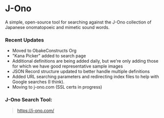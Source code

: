 # J-Ono
A simple, open-source tool for searching against the J-Ono collection of Japanese onomatopoeic and mimetic sound words.

### Recent Updates
* Moved to ObakeConstructs Org
* "Kana Picker" added to search page
* Additional definitions are being added daily, but we're only adding those for which we have good representative sample images
* JSON Record structure updated to better handle multiple definitions
* Added URL searching parameters and redirecting index files to help with Google searches (I think).
* Moving to j-ono.com (SSL certs in progress)

### J-Ono Search Tool:
> https://j-ono.com/
